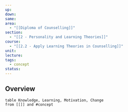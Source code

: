 ```yaml
---
up: 
down: 
same: 
area:
  - "[[Diploma of Counselling]]"
section:
  - "[[2 - Personality and Learning Theories]]"
course:
  - "[[2.2 - Apply Learning Theories in Counselling]]"
unit: 
lecture: 
tags:
  - concept
status:
---
```


## Overview
```dataview
table Knowledge, Learning, Motivation, Change
from [[]] and #concept 
```

